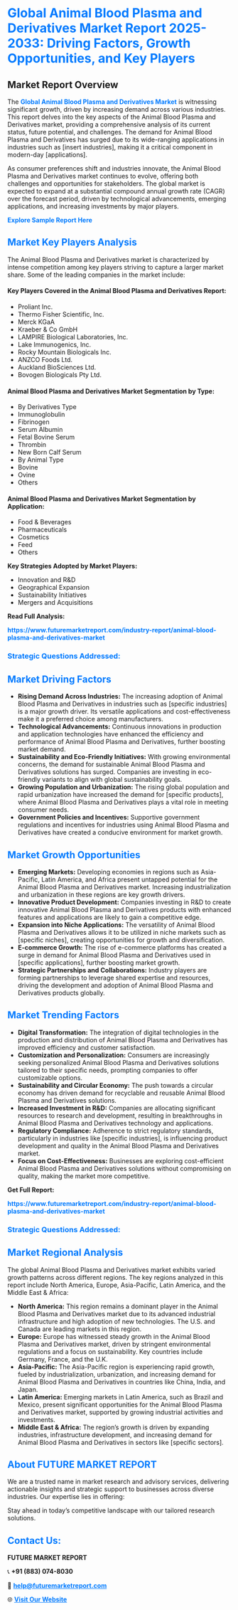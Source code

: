 <h1 style="color: #007BFF;">Global Animal Blood Plasma and Derivatives Market Report 2025-2033: Driving Factors, Growth Opportunities, and Key Players</h1>

<section id="overview">
<h2>Market Report Overview</h2>
<p>The <a href="https://www.futuremarketreport.com/industry-report/animal-blood-plasma-and-derivatives-market" style="color: #007BFF; text-decoration: none;"><strong>Global Animal Blood Plasma and Derivatives Market</strong></a> is witnessing significant growth, driven by increasing demand across various industries. This report delves into the key aspects of the Animal Blood Plasma and Derivatives market, providing a comprehensive analysis of its current status, future potential, and challenges. The demand for Animal Blood Plasma and Derivatives has surged due to its wide-ranging applications in industries such as [insert industries], making it a critical component in modern-day [applications].</p>
<p>As consumer preferences shift and industries innovate, the Animal Blood Plasma and Derivatives market continues to evolve, offering both challenges and opportunities for stakeholders. The global market is expected to expand at a substantial compound annual growth rate (CAGR) over the forecast period, driven by technological advancements, emerging applications, and increasing investments by major players.</p>
</section>

<section id="overview">
<p><a href="https://www.futuremarketreport.com/request-sample/reportId=107960" style="color: #007BFF; text-decoration: none;"><strong>Explore Sample Report Here</strong></a></p>
</section>

<section id="key-players">
<h2 style="color: #007BFF;">Market Key Players Analysis</h2>
<p>The Animal Blood Plasma and Derivatives market is characterized by intense competition among key players striving to capture a larger market share. Some of the leading companies in the market include:</p>
<h4>Key Players Covered in the Animal Blood Plasma and Derivatives Report:</h4>
<ul><li>Proliant Inc.</li><li>Thermo Fisher Scientific, Inc.</li><li>Merck KGaA</li><li>Kraeber &amp; Co GmbH</li><li>LAMPIRE Biological Laboratories, Inc.</li><li>Lake Immunogenics, Inc.</li><li>Rocky Mountain Biologicals Inc.</li><li>ANZCO Foods Ltd.</li><li>Auckland BioSciences Ltd.</li><li>Bovogen Biologicals Pty Ltd.</li></ul>
<h4>Animal Blood Plasma and Derivatives Market Segmentation by Type:</h4>
<ul><li>By Derivatives Type</li><li>Immunoglobulin</li><li>Fibrinogen</li><li>Serum Albumin</li><li>Fetal Bovine Serum</li><li>Thrombin</li><li>New Born Calf Serum</li><li>By Animal Type</li><li>Bovine</li><li>Ovine</li><li>Others</li></ul>

<h4>Animal Blood Plasma and Derivatives Market Segmentation by Application:</h4>
<ul><li>Food &amp; Beverages</li><li>Pharmaceuticals</li><li>Cosmetics</li><li>Feed</li><li>Others</li></ul>
<p><strong>Key Strategies Adopted by Market Players:</strong></p>
<ul>
<li>Innovation and R&D</li>
<li>Geographical Expansion</li>
<li>Sustainability Initiatives</li>
<li>Mergers and Acquisitions</li>
</ul>
</section>

<section>
<p><strong>Read Full Analysis: </strong></p><a href="https://www.futuremarketreport.com/industry-report/animal-blood-plasma-and-derivatives-market" style="color: #007BFF; text-decoration: none;"><strong>https://www.futuremarketreport.com/industry-report/animal-blood-plasma-and-derivatives-market</strong></a>
<h3 style="color: #007BFF;">Strategic Questions Addressed:</h3>
</section>

<section id="driving-factors">
<h2 style="color: #007BFF;">Market Driving Factors</h2>
<ul>
<li><strong>Rising Demand Across Industries:</strong> The increasing adoption of Animal Blood Plasma and Derivatives in industries such as [specific industries] is a major growth driver. Its versatile applications and cost-effectiveness make it a preferred choice among manufacturers.</li>
<li><strong>Technological Advancements:</strong> Continuous innovations in production and application technologies have enhanced the efficiency and performance of Animal Blood Plasma and Derivatives, further boosting market demand.</li>
<li><strong>Sustainability and Eco-Friendly Initiatives:</strong> With growing environmental concerns, the demand for sustainable Animal Blood Plasma and Derivatives solutions has surged. Companies are investing in eco-friendly variants to align with global sustainability goals.</li>
<li><strong>Growing Population and Urbanization:</strong> The rising global population and rapid urbanization have increased the demand for [specific products], where Animal Blood Plasma and Derivatives plays a vital role in meeting consumer needs.</li>
<li><strong>Government Policies and Incentives:</strong> Supportive government regulations and incentives for industries using Animal Blood Plasma and Derivatives have created a conducive environment for market growth.</li>
</ul>
</section>

<section id="growth-opportunities">
<h2 style="color: #007BFF;">Market Growth Opportunities</h2>
<ul>
<li><strong>Emerging Markets:</strong> Developing economies in regions such as Asia-Pacific, Latin America, and Africa present untapped potential for the Animal Blood Plasma and Derivatives market. Increasing industrialization and urbanization in these regions are key growth drivers.</li>
<li><strong>Innovative Product Development:</strong> Companies investing in R&D to create innovative Animal Blood Plasma and Derivatives products with enhanced features and applications are likely to gain a competitive edge.</li>
<li><strong>Expansion into Niche Applications:</strong> The versatility of Animal Blood Plasma and Derivatives allows it to be utilized in niche markets such as [specific niches], creating opportunities for growth and diversification.</li>
<li><strong>E-commerce Growth:</strong> The rise of e-commerce platforms has created a surge in demand for Animal Blood Plasma and Derivatives used in [specific applications], further boosting market growth.</li>
<li><strong>Strategic Partnerships and Collaborations:</strong> Industry players are forming partnerships to leverage shared expertise and resources, driving the development and adoption of Animal Blood Plasma and Derivatives products globally.</li>
</ul>
</section>

<section id="trending-factors">
<h2 style="color: #007BFF;">Market Trending Factors</h2>
<ul>
<li><strong>Digital Transformation:</strong> The integration of digital technologies in the production and distribution of Animal Blood Plasma and Derivatives has improved efficiency and customer satisfaction.</li>
<li><strong>Customization and Personalization:</strong> Consumers are increasingly seeking personalized Animal Blood Plasma and Derivatives solutions tailored to their specific needs, prompting companies to offer customizable options.</li>
<li><strong>Sustainability and Circular Economy:</strong> The push towards a circular economy has driven demand for recyclable and reusable Animal Blood Plasma and Derivatives solutions.</li>
<li><strong>Increased Investment in R&D:</strong> Companies are allocating significant resources to research and development, resulting in breakthroughs in Animal Blood Plasma and Derivatives technology and applications.</li>
<li><strong>Regulatory Compliance:</strong> Adherence to strict regulatory standards, particularly in industries like [specific industries], is influencing product development and quality in the Animal Blood Plasma and Derivatives market.</li>
<li><strong>Focus on Cost-Effectiveness:</strong> Businesses are exploring cost-efficient Animal Blood Plasma and Derivatives solutions without compromising on quality, making the market more competitive.</li>
</ul>
</section>

<section>
<p><strong>Get Full Report: </strong></p><a href="https://www.futuremarketreport.com/industry-report/animal-blood-plasma-and-derivatives-market" style="color: #007BFF; text-decoration: none;"><strong>https://www.futuremarketreport.com/industry-report/animal-blood-plasma-and-derivatives-market</strong></a>
<h3 style="color: #007BFF;">Strategic Questions Addressed:</h3>
</section>


<section id="regional-analysis">
<h2 style="color: #007BFF;">Market Regional Analysis</h2>
<p>The global Animal Blood Plasma and Derivatives market exhibits varied growth patterns across different regions. The key regions analyzed in this report include North America, Europe, Asia-Pacific, Latin America, and the Middle East & Africa:</p>
<ul>
<li><strong>North America:</strong> This region remains a dominant player in the Animal Blood Plasma and Derivatives market due to its advanced industrial infrastructure and high adoption of new technologies. The U.S. and Canada are leading markets in this region.</li>
<li><strong>Europe:</strong> Europe has witnessed steady growth in the Animal Blood Plasma and Derivatives market, driven by stringent environmental regulations and a focus on sustainability. Key countries include Germany, France, and the U.K.</li>
<li><strong>Asia-Pacific:</strong> The Asia-Pacific region is experiencing rapid growth, fueled by industrialization, urbanization, and increasing demand for Animal Blood Plasma and Derivatives in countries like China, India, and Japan.</li>
<li><strong>Latin America:</strong> Emerging markets in Latin America, such as Brazil and Mexico, present significant opportunities for the Animal Blood Plasma and Derivatives market, supported by growing industrial activities and investments.</li>
<li><strong>Middle East & Africa:</strong> The region’s growth is driven by expanding industries, infrastructure development, and increasing demand for Animal Blood Plasma and Derivatives in sectors like [specific sectors].</li>
</ul>
</section>

<footer>
<h2 style="color: #007BFF;">About FUTURE MARKET REPORT</h2>
<p>We are a trusted name in market research and advisory services, delivering actionable insights and strategic support to businesses across diverse industries. Our expertise lies in offering:</p>

<p>Stay ahead in today’s competitive landscape with our tailored research solutions.</p>

<h2 style="color: #007BFF;">Contact Us:</h2>
<p><strong>FUTURE MARKET REPORT</strong></p>
<p>📞 <strong>+91 (883) 074-8030</strong></p>
<p>📧 <strong><a href="mailto:help@futuremarketreport.com" style="color: #007BFF;">help@futuremarketreport.com</a></strong></p>
<p>🌐 <strong><a href="https://www.futuremarketreport.com/" style="color: #007BFF;">Visit Our Website</a></strong></p>
</footer>